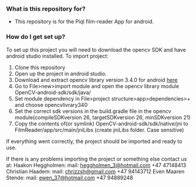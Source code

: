 ### What is this repository for? ###

* This repository is for the Piql film-reader App for android.
### How do I get set up? ###

To set up this project you will need to download the opencv SDK and have android studio installed.
To import project:


1. Clone this repository
1. Open up the project in android studio.
1. Download and extract opencv library version 3.4.0 for android [here](https://sourceforge.net/projects/opencvlibrary/files/opencv-android/3.4.0/opencv-3.4.0-android-sdk.zip/download) 
1. Go to File>new>import module and open the opencv library module OpenCV-android-sdk/sdk/java/
1. Set module dependency in File>project structure>app>dependencies>+ and choose opencvlivrary340
1. Set the correct sdk versions in the build.gradle file in the opencv module(compileSDKversion 26, targetSDKversion 26, minSDKversion 21)
1. Copy the contents of(or symlink) OpenCV-android-sdk/sdk/native/jni to FilmReader/app/src/main/jniLibs (create jniLibs folder. Case sensitive)

If everything went correctly, the project should be imported and ready to use.

If there is any problems importing the project or something else contact us at:
Haakon Heggholmen: 	mail: heggholmen_3@hotmail.com  	+47 47148413
Christian Haadem: 	mail: chrizzsh@gmail.com 			+47 94143712
Even Maaren Stende: mail: ewen_37@hotmail.com			+47 94889248